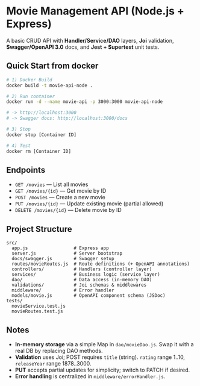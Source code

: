 # Movie Management API (Node.js + Express)

A basic CRUD API with **Handler/Service/DAO** layers, **Joi** validation, **Swagger/OpenAPI 3.0** docs, and **Jest + Supertest** unit tests.

## Quick Start from docker

```bash
# 1) Docker Build
docker build -t movie-api-node .

# 2) Run container
docker run -d --name movie-api -p 3000:3000 movie-api-node

# -> http://localhost:3000
# -> Swagger docs: http://localhost:3000/docs

# 3) Stop 
docker stop [Container ID]

# 4) Test
docker rm [Container ID]
```

## Endpoints

- `GET /movies` — List all movies
- `GET /movies/{id}` — Get movie by ID
- `POST /movies` — Create a new movie
- `PUT /movies/{id}` — Update existing movie (partial allowed)
- `DELETE /movies/{id}` — Delete movie by ID

## Project Structure

```
src/
  app.js                 # Express app
  server.js              # Server bootstrap
  docs/swagger.js        # Swagger setup
  routes/movieRoutes.js  # Route definitions (+ OpenAPI annotations)
  controllers/           # Handlers (controller layer)
  services/              # Business logic (service layer)
  dao/                   # Data access (in-memory DAO)
  validations/           # Joi schemas & middlewares
  middleware/            # Error handler
  models/movie.js        # OpenAPI component schema (JSDoc)
tests/
  movieService.test.js
  movieRoutes.test.js
```

## Notes

- **In-memory storage** via a simple Map in `dao/movieDao.js`. Swap it with a real DB by replacing DAO methods.
- **Validation** uses Joi; POST requires `title` (string). `rating` range 1..10, `releaseYear` range 1878..3000.
- **PUT** accepts partial updates for simplicity; switch to PATCH if desired.
- **Error handling** is centralized in `middleware/errorHandler.js`.
```

